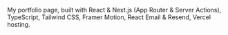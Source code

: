 My portfolio page, built with
React & Next.js (App Router & Server Actions), TypeScript, Tailwind CSS, Framer Motion, React Email & Resend, Vercel hosting.
